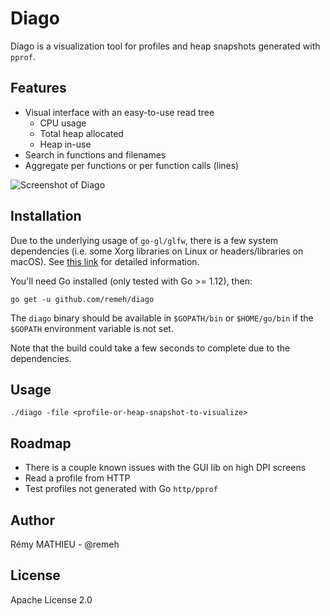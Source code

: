 # Diago

Diago is a visualization tool for profiles and heap snapshots generated with `pprof`.

## Features

  - Visual interface with an easy-to-use read tree
    - CPU usage
    - Total heap allocated
    - Heap in-use
  - Search in functions and filenames
  - Aggregate per functions or per function calls (lines)

![Screenshot of Diago](https://github.com/remeh/diago/raw/master/screenshot.png)

## Installation

Due to the underlying usage of `go-gl/glfw`, there is a few system dependencies (i.e. some Xorg libraries on Linux or headers/libraries on macOS). See [this link](https://github.com/go-gl/glfw#installation) for detailed information.

You'll need Go installed (only tested with Go >= 1.12), then:

```
go get -u github.com/remeh/diago
```

The `diago` binary should be available in `$GOPATH/bin` or `$HOME/go/bin` if the `$GOPATH` environment variable is not set.

Note that the build could take a few seconds to complete due to the dependencies.

## Usage

```
./diago -file <profile-or-heap-snapshot-to-visualize>
```

## Roadmap

  - There is a couple known issues with the GUI lib on high DPI screens
  - Read a profile from HTTP
  - Test profiles not generated with Go `http/pprof`

## Author

Rémy MATHIEU - @remeh

## License

Apache License 2.0

